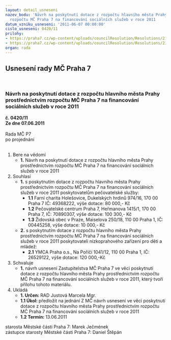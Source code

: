 ```yaml
---
layout: detail_usneseni
nazev_bodu: 'Návrh na poskytnutí dotace z rozpočtu hlavního města Prahy prostřednictvím
  rozpočtu MČ Praha 7 na financování sociálních služeb v roce 2011     '
datum_vzniku_usneseni: '2011-06-07 00:00:00'
cislo_usneseni: 0420/11
prilohy:
- https://praha7.cz/wp-content/uploads/councilResolution/Resolutions/21605/28-11-z%c3%a1pis_dotace_2011.doc
- https://praha7.cz/wp-content/uploads/councilResolution/Resolutions/21605/28-11-n%c3%a1vrh_usn_zastupitelstva_2011.doc
organ: rada
---
```

<div id="ucUsn_pList" class="usn">
	<span><h2>Usnesení rady MČ Praha 7 </h2>
<br></span><div class="standBody">
<span><h3>Návrh na poskytnutí dotace z rozpočtu hlavního města Prahy prostřednictvím rozpočtu MČ Praha 7 na financování sociálních služeb v roce 2011     </h3></span><div class="center">
		<strong>č. 0420/11</strong><br>
	</div>
<div class="center">
		<strong>Ze dne 07.06.2011</strong><br><br>
	</div>Rada MČ P7<br> po projednání<br><br><ol>
<li>Bere na vědomí<ul><li>
<strong>1.</strong> Návrh na poskytnutí dotace z rozpočtu hlavního města Prahy prostřednictvím rozpočtu MČ Praha 7 na financování sociálních služeb v roce 2011  </li></ul>
</li>
<li>Souhlasí<ul>
<li>
<strong>1.</strong> s poskytnutím dotace z rozpočtu hlavního města Prahy prostřednictvím rozpočtu MČ Praha 7 na financování sociálních služeb v roce 2011 poskytovatelům pečovatelské služby:<ul>
<li>
<strong>1.1</strong> Farní charita Holešovice, Dukelských hrdinů 974/16, 170 00  Praha 7       IČ: 49368222, výše dotace: 80 000,- Kč </li>
<li>
<strong>1.2</strong> Pečovatelské centrum Praha 7, Heřmanova 1415/1, 170 00  Praha 7,         IČ: 70890307,  výše dotace: 100 300,- Kč</li>
<li>
<strong>1.3</strong> Židovská obec v Praze, Maiselova 250/18, 110 00  Praha 1,                        IČ: 00445258,  výše dotace: 10 000,- Kč</li>
</ul>
</li>
<li>
<strong>2.</strong> s poskytnutím dotace z rozpočtu hlavního města Prahy prostřednictvím rozpočtu MČ Praha 7 na financování sociálních služeb v roce 2011 poskytovateli nízkoprahového zařízení pro děti a mládež:<ul><li>
<strong>2.1</strong> YMCA Praha o.s., Na Poříčí 1041/12, 110 00 Praha 1,                               IČ: 26529122,  výše dotace: 120 000,-Kč</li></ul>
</li>
</ul>
</li>
<li>Schvaluje<ul><li>
<strong>1.</strong> návrh usnesení Zastupitelstva MČ Praha 7 ve věci poskytnutí dotace z rozpočtu hlavního města Prahy prostřednictvím rozpočtu MČ Praha 7 na financování sociálních služeb v roce 2011, který tvoří přílohu tohoto materiálu.</li></ul>
</li>
<li>Ukládá<ul>
<li>
<strong>1. Určen: </strong>RAD Justová Marcela Mgr.</li>
<li>
<strong>1.1 Úkol: </strong>předložit na jednání Z MČ návrh usnesení ve věci poskytnutí dotace z rozpočtu hlavního města Prahy prostřednictvím rozpočtu MČ Praha 7 na financování sociálních služeb v roce 2011</li>
<li>
<strong>1.2 Termín: </strong>13.06.2011</li>
</ul>
</li>
</ol>starosta Městské části Praha 7: Marek Ječmének<br>zástupce starosty Městské části Praha 7: Daniel Štěpán 
</div>
</div>